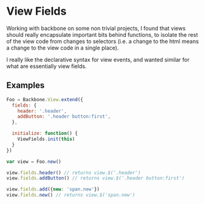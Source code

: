 View Fields
===========

Working with backbone on some non trivial projects, I found that views
should really encapsulate important bits behind functions, to isolate
the rest of the view code from changes to selectors (i.e. a change to
the html means a change to the view code in a single place).

I really like the declarative syntax for view events, and wanted similar for
what are essentially view fields.

Examples
--------

```javascript
Foo = Backbone.View.extend({
  fields: {
    header: '.header',
    addButton: '.header button:first',
  },

  initialize: function() {
    ViewFields.init(this)
  }
})

var view = Foo.new()

view.fields.header() // returns view.$('.header')
view.fields.addButton() // returns view.$('.header button:first')

view.fields.add({new: 'span.new'})
view.fields.new() // returns view.$('span.new')
```
